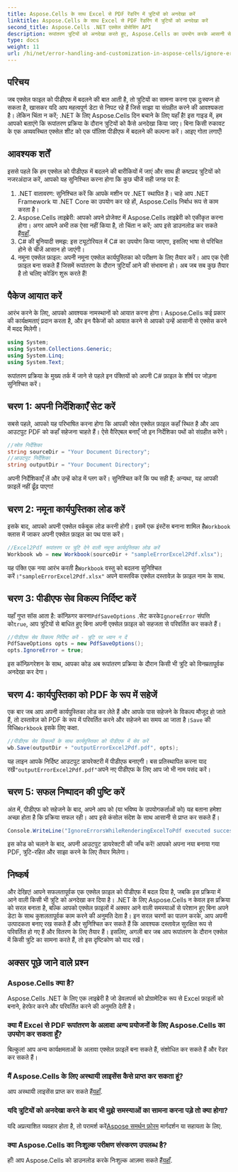 ```yaml
---
title: Aspose.Cells के साथ Excel से PDF रेंडरिंग में त्रुटियों को अनदेखा करें
linktitle: Aspose.Cells के साथ Excel से PDF रेंडरिंग में त्रुटियों को अनदेखा करें
second_title: Aspose.Cells .NET एक्सेल प्रोसेसिंग API
description: रूपांतरण त्रुटियों को अनदेखा करते हुए, Aspose.Cells का उपयोग करके आसानी से C# में Excel को PDF में रूपांतरित करें और अपने वर्कफ़्लो को सुव्यवस्थित करें।
type: docs
weight: 11
url: /hi/net/error-handling-and-customization-in-aspose-cells/ignore-errors-while-rendering/
---
```

## परिचय
जब एक्सेल फाइल को पीडीएफ में बदलने की बात आती है, तो त्रुटियों का सामना करना एक दुःस्वप्न हो सकता है, खासकर यदि आप महत्वपूर्ण डेटा से निपट रहे हैं जिसे साझा या संग्रहीत करने की आवश्यकता है। लेकिन चिंता न करें; .NET के लिए Aspose.Cells दिन बचाने के लिए यहाँ है! इस गाइड में, हम आपको बताएंगे कि रूपांतरण प्रक्रिया के दौरान त्रुटियों को कैसे अनदेखा किया जाए। बिना किसी रुकावट के एक अव्यवस्थित एक्सेल शीट को एक पॉलिश पीडीएफ में बदलने की कल्पना करें। आइए गोता लगाएँ!
## आवश्यक शर्तें
इससे पहले कि हम एक्सेल को पीडीएफ में बदलने की बारीकियों में जाएं और साथ ही कष्टप्रद त्रुटियों को नजरअंदाज करें, आपको यह सुनिश्चित करना होगा कि कुछ चीजें सही जगह पर हैं:
1. .NET वातावरण: सुनिश्चित करें कि आपके मशीन पर .NET स्थापित है। चाहे आप .NET Framework या .NET Core का उपयोग कर रहे हों, Aspose.Cells निर्बाध रूप से काम करता है।
2.  Aspose.Cells लाइब्रेरी: आपको अपने प्रोजेक्ट में Aspose.Cells लाइब्रेरी को एकीकृत करना होगा। अगर आपने अभी तक ऐसा नहीं किया है, तो चिंता न करें; आप इसे डाउनलोड कर सकते हैं[यहाँ](https://releases.aspose.com/cells/net/).
3. C# की बुनियादी समझ: इस ट्यूटोरियल में C# का उपयोग किया जाएगा, इसलिए भाषा से परिचित होने से चीजें आसान हो जाएंगी।
4. नमूना एक्सेल फ़ाइल: अपनी नमूना एक्सेल कार्यपुस्तिका को परीक्षण के लिए तैयार करें। आप एक ऐसी फ़ाइल बना सकते हैं जिसमें रूपांतरण के दौरान त्रुटियाँ आने की संभावना हो।
अब जब सब कुछ तैयार है तो चलिए कोडिंग शुरू करते हैं!
## पैकेज आयात करें
आरंभ करने के लिए, आपको आवश्यक नामस्थानों को आयात करना होगा। Aspose.Cells कई प्रकार की कार्यक्षमताएं प्रदान करता है, और इन पैकेजों को आयात करने से आपको उन्हें आसानी से एक्सेस करने में मदद मिलेगी।
```csharp
using System;
using System.Collections.Generic;
using System.Linq;
using System.Text;
```
रूपांतरण प्रक्रिया के मुख्य तर्क में जाने से पहले इन पंक्तियों को अपनी C# फ़ाइल के शीर्ष पर जोड़ना सुनिश्चित करें।
## चरण 1: अपनी निर्देशिकाएँ सेट करें
सबसे पहले, आपको यह परिभाषित करना होगा कि आपकी स्रोत एक्सेल फ़ाइल कहाँ स्थित है और आप आउटपुट PDF को कहाँ सहेजना चाहते हैं। ऐसे वैरिएबल बनाएँ जो इन निर्देशिका पथों को संग्रहीत करेंगे।
```csharp
//स्रोत निर्देशिका
string sourceDir = "Your Document Directory";
//आउटपुट निर्देशिका
string outputDir = "Your Document Directory";
```
अपनी निर्देशिकाएँ लें और उन्हें कोड में प्लग करें। सुनिश्चित करें कि पथ सही हैं; अन्यथा, यह आपकी फ़ाइलें नहीं ढूँढ पाएगा!
## चरण 2: नमूना कार्यपुस्तिका लोड करें
इसके बाद, आपको अपनी एक्सेल वर्कबुक लोड करनी होगी। इसमें एक इंस्टेंस बनाना शामिल है`Workbook` क्लास में जाकर अपनी एक्सेल फ़ाइल का पथ पास करें।
```csharp
//Excel2Pdf रूपांतरण पर त्रुटि देने वाली नमूना कार्यपुस्तिका लोड करें
Workbook wb = new Workbook(sourceDir + "sampleErrorExcel2Pdf.xlsx");
```
 यह पंक्ति एक नया आरंभ करती है`Workbook` वस्तु को बदलना सुनिश्चित करें।`"sampleErrorExcel2Pdf.xlsx"` अपने वास्तविक एक्सेल दस्तावेज़ के फ़ाइल नाम के साथ.
## चरण 3: पीडीएफ सेव विकल्प निर्दिष्ट करें
 यहाँ गुप्त सॉस आता है: कॉन्फ़िगर करना`PdfSaveOptions` .सेट करके`IgnoreError` संपत्ति को`true`, आप त्रुटियों से बाधित हुए बिना अपनी एक्सेल फ़ाइल को सहजता से परिवर्तित कर सकते हैं।
```csharp
//पीडीएफ सेव विकल्प निर्दिष्ट करें - त्रुटि पर ध्यान न दें
PdfSaveOptions opts = new PdfSaveOptions();
opts.IgnoreError = true;
```
इस कॉन्फ़िगरेशन के साथ, आपका कोड अब रूपांतरण प्रक्रिया के दौरान किसी भी त्रुटि को विनम्रतापूर्वक अनदेखा कर देगा।
## चरण 4: कार्यपुस्तिका को PDF के रूप में सहेजें
 एक बार जब आप अपनी कार्यपुस्तिका लोड कर लेते हैं और आपके पास सहेजने के विकल्प मौजूद हो जाते हैं, तो दस्तावेज़ को PDF के रूप में परिवर्तित करने और सहेजने का समय आ जाता है।`Save` की विधि`Workbook` इसके लिए कक्षा.
```csharp
//पीडीएफ सेव विकल्पों के साथ कार्यपुस्तिका को पीडीएफ में सेव करें
wb.Save(outputDir + "outputErrorExcel2Pdf.pdf", opts);
```
 यह लाइन आपके निर्दिष्ट आउटपुट डायरेक्टरी में पीडीएफ बनाएगी। बस प्रतिस्थापित करना याद रखें`"outputErrorExcel2Pdf.pdf"`अपने नए पीडीएफ के लिए आप जो भी नाम पसंद करें।
## चरण 5: सफल निष्पादन की पुष्टि करें
अंत में, पीडीएफ को सहेजने के बाद, अपने आप को (या भविष्य के उपयोगकर्ताओं को) यह बताना हमेशा अच्छा होता है कि प्रक्रिया सफल रही। आप इसे कंसोल संदेश के साथ आसानी से प्राप्त कर सकते हैं।
```csharp
Console.WriteLine("IgnoreErrorsWhileRenderingExcelToPdf executed successfully.\r\n");
```
इस कोड को चलाने के बाद, अपनी आउटपुट डायरेक्टरी की जाँच करें! आपको अपना नया बनाया गया PDF, त्रुटि-रहित और साझा करने के लिए तैयार मिलेगा।
## निष्कर्ष
और देखिए! आपने सफलतापूर्वक एक एक्सेल फ़ाइल को पीडीएफ में बदल दिया है, जबकि इस प्रक्रिया में आने वाली किसी भी त्रुटि को अनदेखा कर दिया है। .NET के लिए Aspose.Cells न केवल इस प्रक्रिया को सरल बनाता है, बल्कि आपको एक्सेल फ़ाइलों में अक्सर आने वाली समस्याओं से परेशान हुए बिना अपने डेटा के साथ कुशलतापूर्वक काम करने की अनुमति देता है।
इन सरल चरणों का पालन करके, आप अपनी उत्पादकता बनाए रख सकते हैं और सुनिश्चित कर सकते हैं कि आवश्यक दस्तावेज़ सुरक्षित रूप से परिवर्तित हो गए हैं और वितरण के लिए तैयार हैं। इसलिए, अगली बार जब आप रूपांतरण के दौरान एक्सेल में किसी त्रुटि का सामना करते हैं, तो इस दृष्टिकोण को याद रखें। 
## अक्सर पूछे जाने वाले प्रश्न
### Aspose.Cells क्या है?
Aspose.Cells .NET के लिए एक लाइब्रेरी है जो डेवलपर्स को प्रोग्रामेटिक रूप से Excel फ़ाइलों को बनाने, हेरफेर करने और परिवर्तित करने की अनुमति देती है।
### क्या मैं Excel से PDF रूपांतरण के अलावा अन्य प्रयोजनों के लिए Aspose.Cells का उपयोग कर सकता हूँ?
बिल्कुल! आप अन्य कार्यक्षमताओं के अलावा एक्सेल फ़ाइलें बना सकते हैं, संशोधित कर सकते हैं और रेंडर कर सकते हैं।
### मैं Aspose.Cells के लिए अस्थायी लाइसेंस कैसे प्राप्त कर सकता हूं?
 आप अस्थायी लाइसेंस प्राप्त कर सकते हैं[यहाँ](https://purchase.aspose.com/temporary-license/).
### यदि त्रुटियों को अनदेखा करने के बाद भी मुझे समस्याओं का सामना करना पड़े तो क्या होगा?
 यदि अप्रत्याशित व्यवहार होता है, तो परामर्श करें[Aspose समर्थन फ़ोरम](https://forum.aspose.com/c/cells/9) मार्गदर्शन या सहायता के लिए.
### क्या Aspose.Cells का निःशुल्क परीक्षण संस्करण उपलब्ध है?
 हाँ! आप Aspose.Cells को डाउनलोड करके निःशुल्क आज़मा सकते हैं[यहाँ](https://releases.aspose.com/).